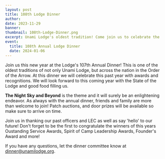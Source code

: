 ```yaml
---
layout: post
title: 108th Lodge Dinner
author:
date: 2023-11-29
banner:
thumbnail: 108th-Lodge-Dinner.png
excerpt: Unami Lodge's oldest tradition! Come join us to celebrate the new year.
event:
  title: 108th Annual Lodge Dinner
  date: 2024-01-06
---
```


Join us this new year at the Lodge's 107th Annual Dinner! This is one of the oldest traditions of not only Unami Lodge, but across the nation in the Order of the Arrow. At this dinner we will celebrate this past year with awards and recognitions. We will look forward to this coming year with the State of the Lodge and good food filling us.

**The Night Sky and Beyond** is the theme and it will surely be an enlightening endeavor. As always with the annual dinner, friends and family are more than welcome to join! Patch auctions, and door prizes will be available so make sure to arrive on time.

Join us in thanking our past officers and LEC as well as say 'hello' to our future! Don't forget to be the first to congratulate the winners of this years Oustanding Service Awards, Spirit of Camp Leadership Awards, Founder's Award and more!

If you have any questions, let the dinner committee know at [dinner@unamilodge.org](/contact?recipient=dinner).
